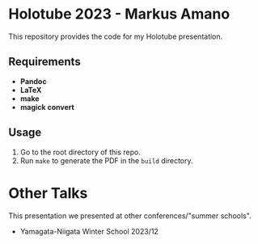 # Holotube 2023 - Markus Amano

This repository provides the code for my Holotube presentation.

## Requirements
- **Pandoc**
- **LaTeX**
- **make**
- **magick convert**

## Usage
1. Go to the root directory of this repo.
2. Run `make` to generate the PDF in the `build` directory.

# Other Talks

This presentation we presented at other conferences/"summer schools".

- Yamagata-Niigata Winter School 2023/12
